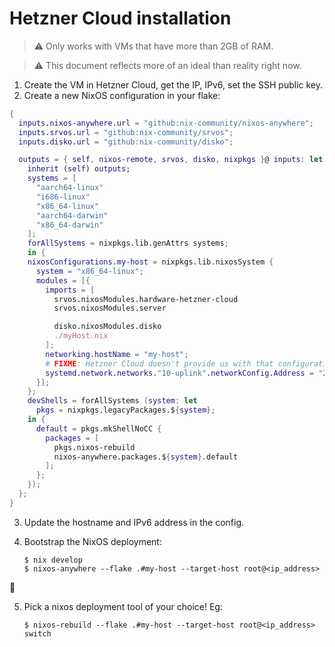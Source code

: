 # Hetzner Cloud installation

> ⚠️ Only works with VMs that have more than 2GB of RAM.

> ⚠️ This document reflects more of an ideal than reality right now.

1. Create the VM in Hetzner Cloud, get the IP, IPv6, set the SSH public key.
2. Create a new NixOS configuration in your flake:

```nix
{
  inputs.nixos-anywhere.url = "github:nix-community/nixos-anywhere";
  inputs.srvos.url = "github:nix-community/srvos"; 
  inputs.disko.url = "github:nix-community/disko";

  outputs = { self, nixos-remote, srvos, disko, nixpkgs }@ inputs: let
    inherit (self) outputs;
    systems = [
      "aarch64-linux"
      "i686-linux"
      "x86_64-linux"
      "aarch64-darwin"
      "x86_64-darwin"
    ];
    forAllSystems = nixpkgs.lib.genAttrs systems;
    in {
    nixosConfigurations.my-host = nixpkgs.lib.nixosSystem {
      system = "x86_64-linux";
      modules = [{ 
        imports = [ 
          srvos.nixosModules.hardware-hetzner-cloud
          srvos.nixosModules.server

          disko.nixosModules.disko
          ./myHost.nix
        ];
        networking.hostName = "my-host";
        # FIXME: Hetzner Cloud doesn't provide us with that configuration
        systemd.network.networks."10-uplink".networkConfig.Address = "2a01:4f9:c010:52fd::1/128";
      }];
    };
    devShells = forAllSystems (system: let
      pkgs = nixpkgs.legacyPackages.${system};
    in {
      default = pkgs.mkShellNoCC {
        packages = [
          pkgs.nixos-rebuild
          nixos-anywhere.packages.${system}.default
        ];
      };
    });
  };
}
```

3. Update the hostname and IPv6 address in the config.

4. Bootstrap the NixOS deployment:
   ```console
   $ nix develop
   $ nixos-anywhere --flake .#my-host --target-host root@<ip_address>
   ```

🎉

5. Pick a nixos deployment tool of your choice! Eg:

   ```
   $ nixos-rebuild --flake .#my-host --target-host root@<ip_address> switch
   ```
